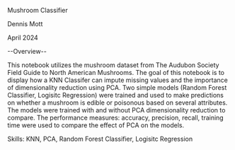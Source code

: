 Mushroom Classifier

Dennis Mott

April 2024


--Overview--

This notebook utilizes the mushroom dataset from The Audubon Society Field Guide to North American Mushrooms. The goal of this notebook is to display how a KNN Classifer can impute missing values and the importance of dimensionality reduction using PCA. Two simple models (Random Forest Classifier, Logisitc Regression) were trained and used to make predictions on whether a mushroom is edible or poisonous based on several attributes. The models were trained with and without PCA dimensionality reduction to compare. The performance measures: accuracy, precision, recall, training time were used to compare the effect of PCA on the models.

Skills: KNN, PCA, Random Forest Classifier, Logisitc Regression
